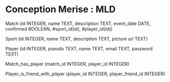 # Conception Merise : MLD

Match (id INTEGER, name TEXT, description TEXT, event_date DATE, confirmed BOOLEAN, #sport_id(id), #player_id(id))

Sport (id INTEGER, name TEXT, description TEXT, picture url TEXT)

Player (id INTEGER, pseudo TEXT, name TEXT, email TEXT, password TEXT)

<!-- Convertion : jouer, NN Match, ON Player -->
Match_has_player (match_id INTEGER, player_id INTEGER)

<!-- Convertion : avoir en ami, ON Player, 1N Player -->
Player_is_friend_with_player (player_id INTEGER, player_friend_id INTEGER)
